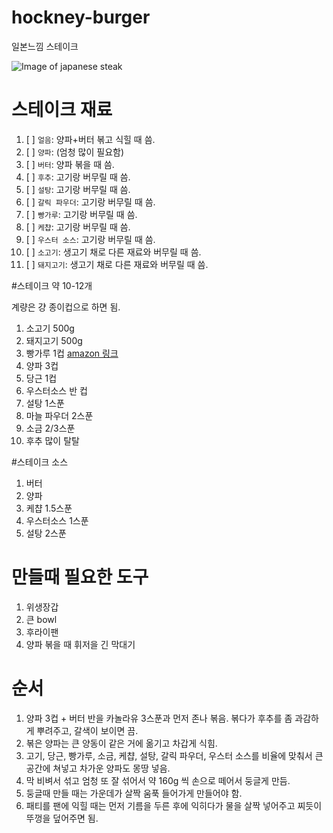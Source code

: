 # hockney-burger
일본느낌 스테이크 

![Image of japanese steak](http://modu.redarrow.kr/files/2012/02/%ED%95%A8%EB%B0%95%EC%8A%A4%ED%85%8C%EC%9D%B4%ED%81%AC.jpg)

# 스테이크 재료

1. [ ] `얼음`: 양파+버터 볶고 식힐 때 씀.
2. [ ] `양파`: (엄청 많이 필요함)
3. [ ] `버터`: 양파 볶을 때 씀.
3. [ ] `후추`: 고기랑 버무릴 때 씀.
4. [ ] `설탕`: 고기랑 버무릴 때 씀.
5. [ ] `갈릭 파우더`: 고기랑 버무릴 때 씀.
6. [ ] `빵가루`: 고기랑 버무릴 때 씀.
7. [ ] `케챱`: 고기랑 버무릴 때 씀.
8. [ ] `우스터 소스`: 고기랑 버무릴 때 씀.
9. [ ] `소고기`: 생고기 채로 다른 재료와 버무릴 때 씀.
10. [ ] `돼지고기`: 생고기 채로 다른 재료와 버무릴 때 씀.

#스테이크 약 10-12개

계량은 걍 종이컵으로 하면 됨.

1. 소고기 500g
2. 돼지고기 500g
3. 빵가루 1컵 [amazon 링크](http://www.amazon.com/Kikkoman-Panko-Bread-Crumbs-Pound/dp/B0086PGTOC/ref=sr_1_1?ie=UTF8&qid=1447366893&sr=8-1&keywords=kikkoman+bread+crumbs)
4. 양파 3컵
5. 당근 1컵
6. 우스터소스 반 컵
7. 설탕 1스푼
8. 마늘 파우더 2스푼
9. 소금 2/3스푼
10. 후추 많이 탈탈

#스테이크 소스

1. 버터
2. 양파
3. 케챱 1.5스푼
4. 우스터소스 1스푼
5. 설탕 2스푼


# 만들때 필요한 도구

1. 위생장갑
2. 큰 bowl
3. 후라이팬
5. 양파 볶을 때 휘저을 긴 막대기

# 순서

1. 양파 3컵 + 버터 반을 카놀라유 3스푼과 먼저 존나 볶음. 볶다가 후추를 좀 과감하게 뿌려주고, 갈색이 보이면 끔.
2. 볶은 양파는 큰 양동이 같은 거에 옮기고 차갑게 식힘.
3. 고기, 당근, 빵가루, 소금, 케챱, 설탕, 갈릭 파우더, 우스터 소스를 비율에 맞춰서 큰 공간에 쳐넣고 차가운 양파도 몽땅 넣음.
4. 막 비벼서 섞고 엄청 또 잘 섞어서 약 160g 씩 손으로 떼어서 둥글게 만듬.
5. 둥글때 만들 때는 가운데가 살짝 움푹 들어가게 만들어야 함.
6. 패티를 팬에 익힐 때는 먼저 기름을 두른 후에 익히다가 물을 살짝 넣어주고 찌듯이 뚜껑을 덮어주면 됨.